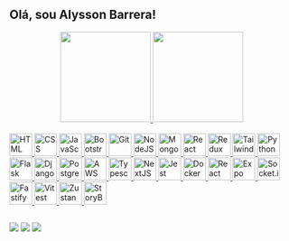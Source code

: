 ## Olá, sou Alysson Barrera!
<link rel="stylesheet" href="styles.css">
<div align="center">
  <a href="https://github.com/alyssonbarrera" />
  <img height="160em" src="https://github-readme-stats.vercel.app/api?username=alyssonbarrera&show_icons=true&theme=dark&include_all_commits=true&count_private=true"/>
  <img height="160em" src="https://github-readme-stats.vercel.app/api/top-langs/?username=alyssonbarrera&layout=compact&langs_count=7&theme=dark" />
</div>
<div class="icons-container">
  <div class="icons" ><br>
    <img alt="HTML" height="40" src="https://xesque.rocketseat.dev/platform/tech/html5.svg" />
    <img alt="CSS" height="40" src="https://xesque.rocketseat.dev/platform/tech/css3.svg" />
    <img alt="JavaScript" height="40" src="https://xesque.rocketseat.dev/platform/tech/javascript.svg" />
    <img alt="Bootstrap" height="40" src="https://xesque.rocketseat.dev/platform/tech/bootstrap.svg" />
    <img alt="Git" height="40" src="https://xesque.rocketseat.dev/platform/tech/git.svg" />
    <img alt="NodeJS" height="40" src="https://xesque.rocketseat.dev/platform/tech/node.svg" />
    <img alt="MongoDB" height="40" src="https://xesque.rocketseat.dev/platform/tech/mongodb.svg" />
    <img alt="React" height="40" src="https://xesque.rocketseat.dev/platform/tech/reactjs.svg" />
    <img alt="Redux" height="40" src="https://xesque.rocketseat.dev/platform/tech/redux.svg" />
    <img alt="Tailwind" height="40" src="https://xesque.rocketseat.dev/platform/tech/tailwind.svg" />
    <img alt="Python" height="40" src="https://xesque.rocketseat.dev/platform/tech/python.svg" />
    <img alt="Flask"  height="40" src="https://xesque.rocketseat.dev/platform/tech/flask.svg" />
    <img alt="Django" height="40" src="https://xesque.rocketseat.dev/platform/tech/django.svg" />
    <img alt="PostgreSQL" height="40" src="https://xesque.rocketseat.dev/platform/tech/postgresql.svg" />
    <img alt="AWS" height="40" src="https://xesque.rocketseat.dev/platform/tech/aws.svg" />
    <img alt="Typescript" height="40" src="https://xesque.rocketseat.dev/platform/tech/typescript.svg" />
    <img alt="NextJS" height="40" src="https://xesque.rocketseat.dev/platform/tech/nextjs.svg" />
    <img alt="Jest" height="40" src="https://xesque.rocketseat.dev/platform/tech/jest.svg" />
    <img alt="Docker" height="40" src="https://xesque.rocketseat.dev/platform/tech/docker.svg" />
    <img alt="React Native" height="40" src="https://xesque.rocketseat.dev/platform/tech/react-native.svg" />
    <img alt="Expo" height="40" src="https://xesque.rocketseat.dev/platform/tech/1663680122056.svg" />
    <img alt="Socket.io" height="40" src="https://xesque.rocketseat.dev/platform/tech/socket-io.svg" />
    <img alt="Fastify" height="40" src="https://xesque.rocketseat.dev/platform/tech/1683662269999.png" />
    <img alt="Vitest" height="40" src="https://xesque.rocketseat.dev/platform/tech/1683662540257.jpeg" />
    <img alt="Zustand" height="40" src="https://xesque.rocketseat.dev/platform/tech/1683814464431.png" />
    <img alt="StoryBook" height="40" src="https://cdn.jsdelivr.net/gh/devicons/devicon/icons/storybook/storybook-original.svg" />
    <!-- icons from: https://www.rocketseat.com.br-->
  </div>  
</div>
  
  ##  
 
<div>
  <a href="https://www.linkedin.com/in/alysson-barrera/" target="_blank"><img src="https://img.shields.io/badge/-LinkedIn-%230077B5?style=for-the-badge&logo=linkedin&logoColor=white" target="_blank"></a>
  <a href = "mailto:alyssonbarrera.s@gmail.com"><img src="https://img.shields.io/badge/-Gmail-%23333?style=for-the-badge&logo=gmail&logoColor=white" target="_blank"></a> 
  <a href="https://www.instagram.com/alyssonbarrera/" target="_blank"><img src="https://img.shields.io/badge/-Instagram-%23E4405F?style=for-the-badge&logo=instagram&logoColor=white" target="_blank"></a>
</div>

<!--
<div>

  ![Snake animation](https://github.com/alyssonbarrera/alyssonbarrera/blob/output/github-contribution-grid-snake.svg)
 
</div>
-->
